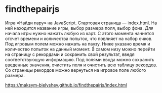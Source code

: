 # findthepairjs
Игра «Найди пару» на JavaScript.
Стартовая страница — index.html. На ней находится название игры, выбор размера поля, выбор фона. Для начала игры нужно нажать любую из карт. С этого момента начнется отсчет времени и количества попыток, что повлияет на набор очков. Под игровым полем можно нажать на паузу. Ниже указано время и количество попыток на данный момент. В самом низу можно перейти на страницу с рекордами и сохранить свой результат, введя соответствующую информацию. Под полями ввода можно сохранить введенные значения, очистить поля и очистить всю таблицу рекордов. Со страницы рекордов можно вернуться на игровое поле любого размера.

https://maksym-bielyshev.github.io/findthepairjs/index.html

